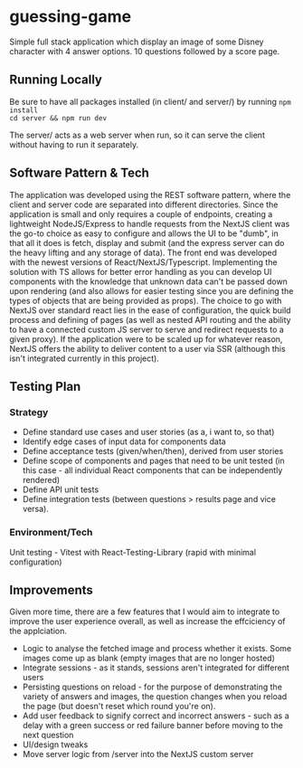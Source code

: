 # guessing-game
Simple full stack application which display an image of some Disney character with 4 answer options. 10 questions followed by a score page.

## Running Locally
Be sure to have all packages installed (in client/ and server/) by running `npm install`\
`cd server && npm run dev`

The server/ acts as a web server when run, so it can serve the client without having to run it separately.

## Software Pattern & Tech
The application was developed using the REST software pattern, where the client and server code are separated into different directories. Since the application is small and only requires a couple of endpoints, creating a lightweight NodeJS/Express to handle requests from the NextJS client was the go-to choice as easy to configure and allows the UI to be "dumb", in that all it does is fetch, display and submit (and the express server can do the heavy lifting and any storage of data). The front end was developed with the newest versions of React/NextJS/Typescript. Implementing the solution with TS allows for better error handling as you can develop UI components with the knowledge that unknown data can't be passed down upon rendering (and also allows for easier testing since you are defining the types of objects that are being provided as props). The choice to go with NextJS over standard react lies in the ease of configuration, the quick build process and defining of pages (as well as nested API routing and the ability to have a connected custom JS server to serve and redirect requests to a given proxy). If the application were to be scaled up for whatever reason, NextJS offers the ability to deliver content to a user via SSR (although this isn't integrated currently in this project).

## Testing Plan
### Strategy
- Define standard use cases and user stories (as a, i want to, so that)
- Identify edge cases of input data for components data
- Define acceptance tests (given/when/then), derived from user stories
- Define scope of components and pages that need to be unit tested (in this case - all individual React components that can be independently rendered)
- Define API unit tests
- Define integration tests (between questions > results page and vice versa).


### Environment/Tech
Unit testing - Vitest with React-Testing-Library (rapid with minimal configuration)

## Improvements
Given more time, there are a few features that I would aim to integrate to improve the user experience overall, as well as increase the effciciency of the applciation. 
- Logic to analyse the fetched image and process whether it exists. Some images come up as blank (empty images that are no longer hosted)
- Integrate sessions - as it stands, sessions aren't integrated for different users
- Persisting questions on reload - for the purpose of demonstrating the variety of answers and images, the question changes when you reload the page (but doesn't reset which round you're on).
- Add user feedback to signify correct and incorrect answers - such as a delay with a green success or red failure banner before moving to the next question
- UI/design tweaks
- Move server logic from /server into the NextJS custom server